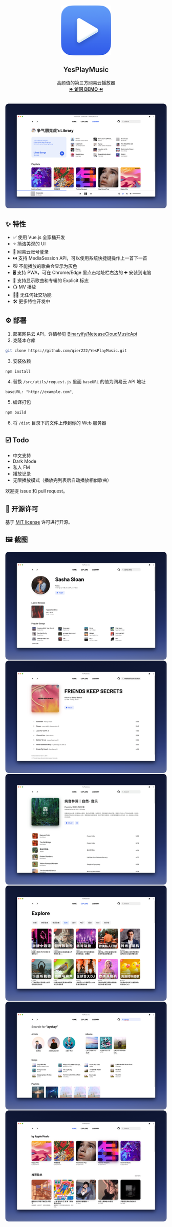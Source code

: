 <br />
<p align="center">
  <a href="https://music.bluepill.one" target="blank">
    <img src="images/logo.png" alt="Logo" width="156" height="156">
  </a>
  <h2 align="center" style="font-weight: 600">YesPlayMusic</h2>

  <p align="center">
    高颜值的第三方网易云播放器
    <br />
    <a href="https://music.bluepill.one" target="blank"><strong>⏩️ 访问 DEMO ⏪</strong></a>
    <br />
    <br />
  </p>
</p>

[![Library][library-screenshot]](https://music.bluepill.one)

## ✨ 特性

- ✅ 使用 Vue.js 全家桶开发
- ⭐ 简洁美观的 UI
- 🔴 网易云账号登录
- ⏭️ 支持 MediaSession API，可以使用系统快捷键操作上一首下一首
- 😾 不能播放的歌曲会显示为灰色
- 🖥️ 支持 PWA，可在 Chrome/Edge 里点击地址栏右边的 ➕ 安装到电脑
- 🙉 支持显示歌曲和专辑的 Explicit 标志
- 📺 MV 播放
- 🚫🤝 无任何社交功能
- 🛠 更多特性开发中

## ⚙️ 部署

1. 部署网易云 API，详情参见 [Binaryify/NeteaseCloudMusicApi](https://github.com/Binaryify/NeteaseCloudMusicApi)
2. 克隆本仓库

```sh
git clone https://github.com/qier222/YesPlayMusic.git
```

3. 安装依赖

```sh
npm install
```

4. 替换 `/src/utils/request.js` 里面 `baseURL` 的值为网易云 API 地址

```JS
baseURL: "http://example.com",
```

5. 编译打包

```sh
npm build
```

6. 将 `/dist` 目录下的文件上传到你的 Web 服务器

## ☑️ Todo

- 中文支持
- Dark Mode
- 私人 FM
- 播放记录
- 无限播放模式（播放完列表后自动播放相似歌曲）

欢迎提 issue 和 pull request。

## 📜 开源许可

基于 [MIT license](https://opensource.org/licenses/MIT) 许可进行开源。

## 🖼️ 截图

[![artist][artist-screenshot]](https://music.bluepill.one)
[![album][album-screenshot]](https://music.bluepill.one)
[![playlist][playlist-screenshot]](https://music.bluepill.one)
[![explore][explore-screenshot]](https://music.bluepill.one)
[![search][search-screenshot]](https://music.bluepill.one)
[![home][home-screenshot]](https://music.bluepill.one)

<!-- MARKDOWN LINKS & IMAGES -->
<!-- https://www.markdownguide.org/basic-syntax/#reference-style-links -->

[album-screenshot]: images/album.png
[artist-screenshot]: images/artist.png
[explore-screenshot]: images/explore.png
[home-screenshot]: images/home.png
[library-screenshot]: images/library.png
[playlist-screenshot]: images/playlist.png
[search-screenshot]: images/search.png
